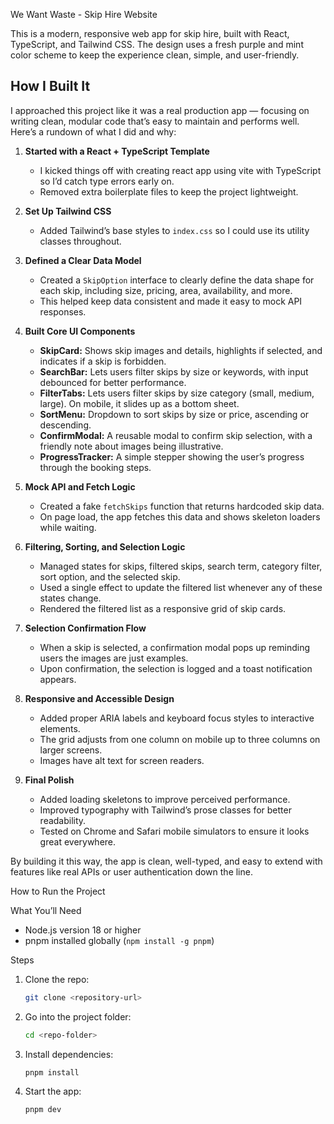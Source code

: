 

We Want Waste - Skip Hire Website

This is a modern, responsive web app for skip hire, built with React, TypeScript, and Tailwind CSS. The design uses a fresh purple and mint color scheme to keep the experience clean, simple, and user-friendly.



## How I Built It

I approached this project like it was a real production app — focusing on writing clean, modular code that’s easy to maintain and performs well. Here’s a rundown of what I did and why:

1. **Started with a React + TypeScript Template**

   * I kicked things off with creating react app using vite with TypeScript so I’d catch type errors early on.
   * Removed extra boilerplate files to keep the project lightweight.

2. **Set Up Tailwind CSS**


   * Added Tailwind’s base styles to `index.css` so I could use its utility classes throughout.

3. **Defined a Clear Data Model**

   * Created a `SkipOption` interface to clearly define the data shape for each skip, including size, pricing, area, availability, and more.
   * This helped keep data consistent and made it easy to mock API responses.

4. **Built Core UI Components**

   * **SkipCard:** Shows skip images and details, highlights if selected, and indicates if a skip is forbidden.
   * **SearchBar:** Lets users filter skips by size or keywords, with input debounced for better performance.
   * **FilterTabs:** Lets users filter skips by size category (small, medium, large). On mobile, it slides up as a bottom sheet.
   * **SortMenu:** Dropdown to sort skips by size or price, ascending or descending.
   * **ConfirmModal:** A reusable modal to confirm skip selection, with a friendly note about images being illustrative.
   * **ProgressTracker:** A simple stepper showing the user’s progress through the booking steps.

5. **Mock API and Fetch Logic**

   * Created a fake `fetchSkips` function that returns hardcoded skip data.
   * On page load, the app fetches this data and shows skeleton loaders while waiting.

6. **Filtering, Sorting, and Selection Logic**

   * Managed states for skips, filtered skips, search term, category filter, sort option, and the selected skip.
   * Used a single effect to update the filtered list whenever any of these states change.
   * Rendered the filtered list as a responsive grid of skip cards.

7. **Selection Confirmation Flow**

   * When a skip is selected, a confirmation modal pops up reminding users the images are just examples.
   * Upon confirmation, the selection is logged and a toast notification appears.

8. **Responsive and Accessible Design**

   * Added proper ARIA labels and keyboard focus styles to interactive elements.
   * The grid adjusts from one column on mobile up to three columns on larger screens.
   * Images have alt text for screen readers.



9. **Final Polish**

    * Added loading skeletons to improve perceived performance.
    * Improved typography with Tailwind’s prose classes for better readability.
    * Tested on Chrome and Safari mobile simulators to ensure it looks great everywhere.

By building it this way, the app is clean, well-typed, and easy to extend with features like real APIs or user authentication down the line.



How to Run the Project

What You’ll Need

* Node.js version 18 or higher
* pnpm installed globally (`npm install -g pnpm`)

Steps

1. Clone the repo:

   ```bash
   git clone <repository-url>
   ```
2. Go into the project folder:

   ```bash
   cd <repo-folder>
   ```
3. Install dependencies:

   ```bash
   pnpm install
   ```
4. Start the app:

   ```bash
   pnpm dev
   ```



